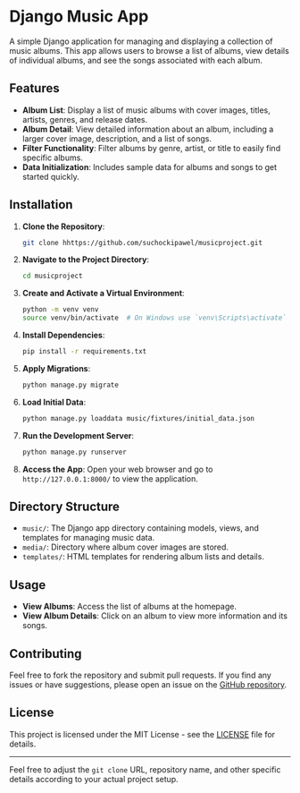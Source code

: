 # Django Music App

A simple Django application for managing and displaying a collection of music albums. This app allows users to browse a list of albums, view details of individual albums, and see the songs associated with each album.

## Features

- **Album List**: Display a list of music albums with cover images, titles, artists, genres, and release dates.
- **Album Detail**: View detailed information about an album, including a larger cover image, description, and a list of songs.
- **Filter Functionality**: Filter albums by genre, artist, or title to easily find specific albums.
- **Data Initialization**: Includes sample data for albums and songs to get started quickly.

## Installation

1. **Clone the Repository**:
   ```bash
   git clone hhttps://github.com/suchockipawel/musicproject.git
   ```

2. **Navigate to the Project Directory**:
   ```bash
   cd musicproject
   ```

3. **Create and Activate a Virtual Environment**:
   ```bash
   python -m venv venv
   source venv/bin/activate  # On Windows use `venv\Scripts\activate`
   ```

4. **Install Dependencies**:
   ```bash
   pip install -r requirements.txt
   ```

5. **Apply Migrations**:
   ```bash
   python manage.py migrate
   ```

6. **Load Initial Data**:
   ```bash
   python manage.py loaddata music/fixtures/initial_data.json
   ```

7. **Run the Development Server**:
   ```bash
   python manage.py runserver
   ```

8. **Access the App**:
   Open your web browser and go to `http://127.0.0.1:8000/` to view the application.

## Directory Structure

- `music/`: The Django app directory containing models, views, and templates for managing music data.
- `media/`: Directory where album cover images are stored.
- `templates/`: HTML templates for rendering album lists and details.

## Usage

- **View Albums**: Access the list of albums at the homepage.
- **View Album Details**: Click on an album to view more information and its songs.

## Contributing

Feel free to fork the repository and submit pull requests. If you find any issues or have suggestions, please open an issue on the [GitHub repository](https://github.com/yourusername/musicapp).

## License

This project is licensed under the MIT License - see the [LICENSE](LICENSE.txt) file for details.

---

Feel free to adjust the `git clone` URL, repository name, and other specific details according to your actual project setup.
